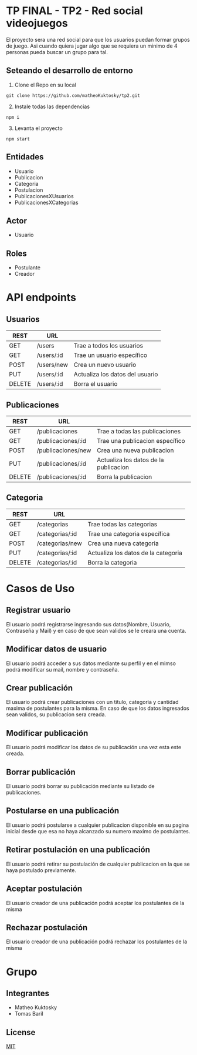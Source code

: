 # TP FINAL - TP2 - Red social videojuegos

El proyecto sera una red social para que los usuarios puedan formar grupos de juego. Asi cuando quiera jugar algo que se requiera un minimo de 4 personas pueda buscar un grupo para tal.

## Seteando el desarrollo de entorno

1. Clone el Repo en su local

```
git clone https://github.com/matheoKuktosky/tp2.git
```

2. Instale todas las dependencias

```
npm i
```

3. Levanta el proyecto

```
npm start
```

## Entidades

- Usuario
- Publicacion
- Categoria
- Postulacion
- PublicacionesXUsuarios
- PublicacionesXCategorias

## Actor

- Usuario

## Roles

- Postulante
- Creador

# API endpoints

## Usuarios

| REST   | URL        |                                 |
| ------ | ---------- | ------------------------------- |
| GET    | /users     | Trae a todos los usuarios       |
| GET    | /users/:id | Trae un usuario específico      |
| POST   | /users/new | Crea un nuevo usuario           |
| PUT    | /users/:id | Actualiza los datos del usuario |
| DELETE | /users/:id | Borra el usuario                |

## Publicaciones

| REST   | URL                |                                       |
| ------ | ------------------ | ------------------------------------- |
| GET    | /publicaciones     | Trae a todas las publicaciones        |
| GET    | /publicaciones/:id | Trae una publicacion específico       |
| POST   | /publicaciones/new | Crea una nueva publicacion            |
| PUT    | /publicaciones/:id | Actualiza los datos de la publicacion |
| DELETE | /publicaciones/:id | Borra la publicacion                  |

## Categoria

| REST   | URL             |                                     |
| ------ | --------------- | ----------------------------------- |
| GET    | /categorias     | Trae todas las categorias           |
| GET    | /categorias/:id | Trae una categoria específica       |
| POST   | /categorias/new | Crea una nueva categoria            |
| PUT    | /categorias/:id | Actualiza los datos de la categoria |
| DELETE | /categorias/:id | Borra la categoria                  |

# Casos de Uso
## Registrar usuario
El usuario podrá registrarse ingresando sus datos(Nombre, Usuario, Contraseña y Mail) y en caso de que sean validos se le creara una cuenta.

## Modificar datos de usuario
El usuario podrá acceder a sus datos mediante su perfil y en el mimso podrá modificar su mail, nombre y contraseña.

## Crear publicación
El usuario podrá crear publicaciones con un titulo, categoria y cantidad maxima de postulantes para la misma. En caso de que los datos ingresados sean validos, su publicacion sera creada.

## Modificar publicación
El usuario podrá modificar los datos de su publicación una vez esta este creada.

## Borrar publicación
El usuario podrá borrar su publicación mediante su listado de publicaciones.

## Postularse en una publicación
El usuario podrá postularse a cualquier publicacion disponible en su pagina inicial desde que esa no haya alcanzado su numero maximo de postulantes.

## Retirar postulación en una publicación
El usuario podrá retirar su postulación de cualquier publicacion en la que se haya postulado previamente.

## Aceptar postulación
El usuario creador de una publicación podrá aceptar los postulantes de la misma

## Rechazar postulación
El usuario creador de una publicación podrá rechazar los postulantes de la misma

# Grupo
## Integrantes
- Matheo Kuktosky
- Tomas Baril

## License

[MIT](https://choosealicense.com/licenses/mit/)
